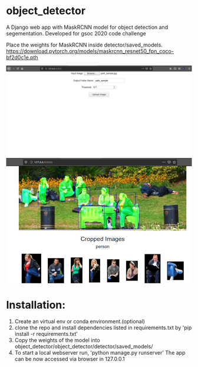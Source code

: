 # object_detector
A Django web app with MaskRCNN model for object detection and segementation. Developed for gsoc 2020 code challenge

Place the weights for MaskRCNN inside detector/saved_models.
https://download.pytorch.org/models/maskrcnn_resnet50_fpn_coco-bf2d0c1e.pth

![alt text](https://github.com/droidLight/object_detector/blob/master/sample_pic_1.png)
![alt text](https://github.com/droidLight/object_detector/blob/master/sample_pic_2.png)

# Installation:
1. Create an virtual env or conda environment.(optional)
2. clone the repo and install dependencies listed in requirements.txt by 'pip install -r requirements.txt'
3. Copy the weights of the model into object_detector/object_detector/detector/saved_models/
4. To start a local webserver run, 'python manage.py runserver'
The app can be now accessed via browser in 127.0.0.1

